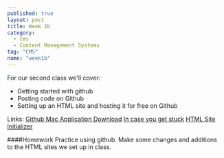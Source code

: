 ```yaml
---
published: true
layout: post
title: Week 1b
category: 
  - cms
  - Content Management Systems
tag: "CMS"
name: "week1b"
---
```


For our second class we'll cover: 

* Getting started with github
* Posting code on Github
* Setting up an HTML site and hosting it for free on Github

Links:
[Github Mac Application Download](https://mac.github.com/)
[In case you get stuck](https://mac.github.com/help.html)
[HTML Site Initializer](http://initilizr.com)

####Homework
Practice using github. Make some changes and additions to the HTML sites we set up in class.